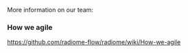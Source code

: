 More information on our team:

### How we agile

https://github.com/radiome-flow/radiome/wiki/How-we-agile

